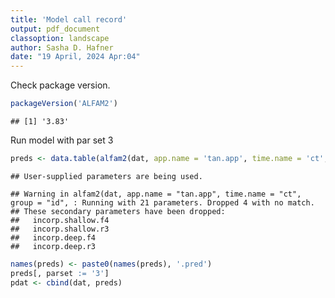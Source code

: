 ```yaml
---
title: 'Model call record'
output: pdf_document
classoption: landscape
author: Sasha D. Hafner
date: "19 April, 2024 Apr:04"
---
```


Check package version.


```r
packageVersion('ALFAM2')
```

```
## [1] '3.83'
```

Run model with par set 3

```r
preds <- data.table(alfam2(dat, app.name = 'tan.app', time.name = 'ct', group = 'id', pars = pars03, prep.dum = TRUE))
```

```
## User-supplied parameters are being used.
```

```
## Warning in alfam2(dat, app.name = "tan.app", time.name = "ct", group = "id", : Running with 21 parameters. Dropped 4 with no match.
## These secondary parameters have been dropped:
##   incorp.shallow.f4
##   incorp.shallow.r3
##   incorp.deep.f4
##   incorp.deep.r3
```

```r
names(preds) <- paste0(names(preds), '.pred')
preds[, parset := '3']
pdat <- cbind(dat, preds)
```
